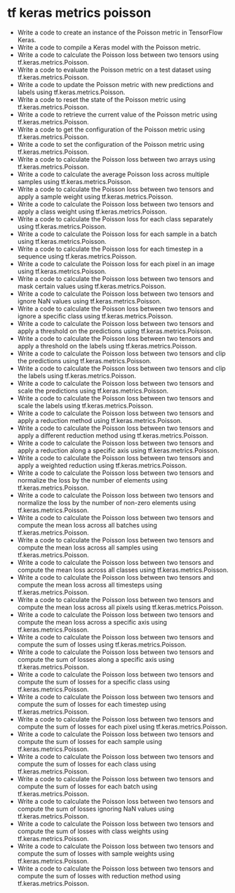 # tf keras metrics poisson

- Write a code to create an instance of the Poisson metric in TensorFlow Keras.
- Write a code to compile a Keras model with the Poisson metric.
- Write a code to calculate the Poisson loss between two tensors using tf.keras.metrics.Poisson.
- Write a code to evaluate the Poisson metric on a test dataset using tf.keras.metrics.Poisson.
- Write a code to update the Poisson metric with new predictions and labels using tf.keras.metrics.Poisson.
- Write a code to reset the state of the Poisson metric using tf.keras.metrics.Poisson.
- Write a code to retrieve the current value of the Poisson metric using tf.keras.metrics.Poisson.
- Write a code to get the configuration of the Poisson metric using tf.keras.metrics.Poisson.
- Write a code to set the configuration of the Poisson metric using tf.keras.metrics.Poisson.
- Write a code to calculate the Poisson loss between two arrays using tf.keras.metrics.Poisson.
- Write a code to calculate the average Poisson loss across multiple samples using tf.keras.metrics.Poisson.
- Write a code to calculate the Poisson loss between two tensors and apply a sample weight using tf.keras.metrics.Poisson.
- Write a code to calculate the Poisson loss between two tensors and apply a class weight using tf.keras.metrics.Poisson.
- Write a code to calculate the Poisson loss for each class separately using tf.keras.metrics.Poisson.
- Write a code to calculate the Poisson loss for each sample in a batch using tf.keras.metrics.Poisson.
- Write a code to calculate the Poisson loss for each timestep in a sequence using tf.keras.metrics.Poisson.
- Write a code to calculate the Poisson loss for each pixel in an image using tf.keras.metrics.Poisson.
- Write a code to calculate the Poisson loss between two tensors and mask certain values using tf.keras.metrics.Poisson.
- Write a code to calculate the Poisson loss between two tensors and ignore NaN values using tf.keras.metrics.Poisson.
- Write a code to calculate the Poisson loss between two tensors and ignore a specific class using tf.keras.metrics.Poisson.
- Write a code to calculate the Poisson loss between two tensors and apply a threshold on the predictions using tf.keras.metrics.Poisson.
- Write a code to calculate the Poisson loss between two tensors and apply a threshold on the labels using tf.keras.metrics.Poisson.
- Write a code to calculate the Poisson loss between two tensors and clip the predictions using tf.keras.metrics.Poisson.
- Write a code to calculate the Poisson loss between two tensors and clip the labels using tf.keras.metrics.Poisson.
- Write a code to calculate the Poisson loss between two tensors and scale the predictions using tf.keras.metrics.Poisson.
- Write a code to calculate the Poisson loss between two tensors and scale the labels using tf.keras.metrics.Poisson.
- Write a code to calculate the Poisson loss between two tensors and apply a reduction method using tf.keras.metrics.Poisson.
- Write a code to calculate the Poisson loss between two tensors and apply a different reduction method using tf.keras.metrics.Poisson.
- Write a code to calculate the Poisson loss between two tensors and apply a reduction along a specific axis using tf.keras.metrics.Poisson.
- Write a code to calculate the Poisson loss between two tensors and apply a weighted reduction using tf.keras.metrics.Poisson.
- Write a code to calculate the Poisson loss between two tensors and normalize the loss by the number of elements using tf.keras.metrics.Poisson.
- Write a code to calculate the Poisson loss between two tensors and normalize the loss by the number of non-zero elements using tf.keras.metrics.Poisson.
- Write a code to calculate the Poisson loss between two tensors and compute the mean loss across all batches using tf.keras.metrics.Poisson.
- Write a code to calculate the Poisson loss between two tensors and compute the mean loss across all samples using tf.keras.metrics.Poisson.
- Write a code to calculate the Poisson loss between two tensors and compute the mean loss across all classes using tf.keras.metrics.Poisson.
- Write a code to calculate the Poisson loss between two tensors and compute the mean loss across all timesteps using tf.keras.metrics.Poisson.
- Write a code to calculate the Poisson loss between two tensors and compute the mean loss across all pixels using tf.keras.metrics.Poisson.
- Write a code to calculate the Poisson loss between two tensors and compute the mean loss across a specific axis using tf.keras.metrics.Poisson.
- Write a code to calculate the Poisson loss between two tensors and compute the sum of losses using tf.keras.metrics.Poisson.
- Write a code to calculate the Poisson loss between two tensors and compute the sum of losses along a specific axis using tf.keras.metrics.Poisson.
- Write a code to calculate the Poisson loss between two tensors and compute the sum of losses for a specific class using tf.keras.metrics.Poisson.
- Write a code to calculate the Poisson loss between two tensors and compute the sum of losses for each timestep using tf.keras.metrics.Poisson.
- Write a code to calculate the Poisson loss between two tensors and compute the sum of losses for each pixel using tf.keras.metrics.Poisson.
- Write a code to calculate the Poisson loss between two tensors and compute the sum of losses for each sample using tf.keras.metrics.Poisson.
- Write a code to calculate the Poisson loss between two tensors and compute the sum of losses for each class using tf.keras.metrics.Poisson.
- Write a code to calculate the Poisson loss between two tensors and compute the sum of losses for each batch using tf.keras.metrics.Poisson.
- Write a code to calculate the Poisson loss between two tensors and compute the sum of losses ignoring NaN values using tf.keras.metrics.Poisson.
- Write a code to calculate the Poisson loss between two tensors and compute the sum of losses with class weights using tf.keras.metrics.Poisson.
- Write a code to calculate the Poisson loss between two tensors and compute the sum of losses with sample weights using tf.keras.metrics.Poisson.
- Write a code to calculate the Poisson loss between two tensors and compute the sum of losses with reduction method using tf.keras.metrics.Poisson.
